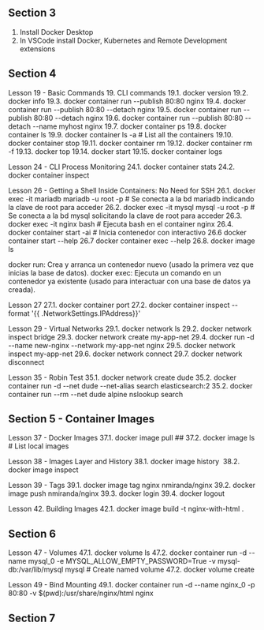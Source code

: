 ## Section 3
1. Install Docker Desktop
2. In VSCode install Docker, Kubernetes and Remote Development extensions

## Section 4
Lesson 19 - Basic Commands
19. CLI commands
  19.1. docker version
  19.2. docker info
  19.3. docker container run --publish 80:80 nginx
  19.4. docker container run --publish 80:80 --detach nginx
  19.5. docker container run --publish 80:80 --detach nginx
  19.6. docker container run --publish 80:80 --detach --name myhost nginx
  19.7. docker container ps
  19.8. docker container ls
  19.9. docker container ls -a # List all the containers
  19.10. docker container stop <container>
  19.11. docker container rm <container>
  19.12. docker container rm -f <container>
  19.13. docker top <container>
  19.14. docker start <container>
  19.15. docker container logs <container>

Lesson 24 - CLI Process Monitoring
24.1. docker container stats
24.2. docker container inspect

Lesson 26 - Getting a Shell Inside Containers: No Need for SSH
26.1.  docker exec -it mariadb mariadb -u root -p<admin1234> # Se conecta a la bd mariadb indicando la clave de root para acceder
26.2. docker exec -it mysql mysql -u root -p # Se conecta a la bd mysql solicitando la clave de root para acceder
26.3. docker exec -it nginx bash # Ejecuta bash en el container nginx
26.4. docker container start -ai <container> # Inicia contenedor con interactivo
26.6 docker container start --help
26.7 docker container exec --help
26.8. docker image ls

docker run: Crea y arranca un contenedor nuevo (usado la primera vez que inicias la base de datos).
docker exec: Ejecuta un comando en un contenedor ya existente (usado para interactuar con una base de datos ya creada).

Lesson 27
27.1. docker container port <name>
27.2. docker container inspect --format '{{ .NetworkSettings.IPAddress}}' <name>

Lesson 29 - Virtual Networks
29.1. docker network ls
29.2. docker network inspect bridge
29.3. docker network create my-app-net
29.4. docker run -d --name new-nginx --network my-app-net nginx
29.5. docker network inspect my-app-net
29.6. docker network connect <network> <container>
29.7. docker network disconnect <network> <container>

Lesson 35 - Robin Test
35.1. docker network create dude 
35.2. docker container run -d --net dude --net-alias search elasticsearch:2
35.2. docker container run --rm --net  dude alpine nslookup search

## Section 5 - Container Images
Lesson 37 - Docker Images
37.1. docker image pull <image>##
37.2. docker image ls # List local images

Lesson 38 - Images Layer and History
38.1. docker image history <image>
38.2. docker image inspect <image>

Lesson 39 - Tags
39.1. docker image tag nginx nmiranda/nginx
39.2. docker image push nmiranda/nginx
39.3. docker login 
39.4. docker logout

Lesson 42. Building Images
42.1. docker image build -t nginx-with-html .

## Section 6
Lesson 47 - Volumes
47.1. docker volume ls
47.2. docker container run -d --name mysql_0 -e MYSQL_ALLOW_EMPTY_PASSWORD=True -v mysql-db:/var/lib/mysql  mysql # Create named volume
47.2. docker volume create <volume>

Lesson 49 - Bind Mounting
49.1. docker container run -d --name nginx_0 -p 80:80 -v $(pwd):/usr/share/nginx/html nginx

## Section 7


